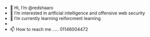 - 👋 Hi, I’m @redshaaro
- 👀 I’m interested in artficial intelligence and offensive web security 
- 🌱 I’m currently learning reiforcment learning
- 
- 📫 How to reach me ..... 01146004472

<!---
redshaaro/redshaaro is a ✨ special ✨ repository because its `README.md` (this file) appears on your GitHub profile.
You can click the Preview link to take a look at your changes.
--->
